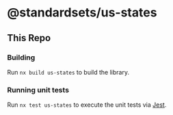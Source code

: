 # @standardsets/us-states

## This Repo

### Building

Run `nx build us-states` to build the library.

### Running unit tests

Run `nx test us-states` to execute the unit tests via [Jest](https://jestjs.io).
